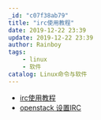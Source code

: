 ```yaml
---
_id: "c07f38ab79"
title: "irc使用教程"
date: 2019-12-22 23:39
update: 2019-12-22 23:39
author: Rainboy
tags:
    - linux
    - 软件
catalog: Linux命令与软件
---
```


 - [irc使用教程](https://www.cnblogs.com/zqifa/p/irc-1.html)
 - [openstack 设置IRC](https://docs.openstack.org/contributors/zh_CN/common/irc.html)

